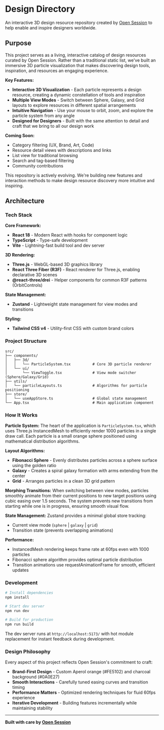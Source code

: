 # Design Directory

An interactive 3D design resource repository created by [Open Session](https://opensession.co) to help enable and inspire designers worldwide.

## Purpose

This project serves as a living, interactive catalog of design resources curated by Open Session. Rather than a traditional static list, we've built an immersive 3D particle visualization that makes discovering design tools, inspiration, and resources an engaging experience.

**Key Features:**
- **Interactive 3D Visualization** - Each particle represents a design resource, creating a dynamic constellation of tools and inspiration
- **Multiple View Modes** - Switch between Sphere, Galaxy, and Grid layouts to explore resources in different spatial arrangements
- **Intuitive Navigation** - Use your mouse to orbit, zoom, and explore the particle system from any angle
- **Designed for Designers** - Built with the same attention to detail and craft that we bring to all our design work

**Coming Soon:**
- Category filtering (UX, Brand, Art, Code)
- Resource detail views with descriptions and links
- List view for traditional browsing
- Search and tag-based filtering
- Community contributions

This repository is actively evolving. We're building new features and interaction methods to make design resource discovery more intuitive and inspiring.

## Architecture

### Tech Stack

**Core Framework:**
- **React 18** - Modern React with hooks for component logic
- **TypeScript** - Type-safe development
- **Vite** - Lightning-fast build tool and dev server

**3D Rendering:**
- **Three.js** - WebGL-based 3D graphics library
- **React Three Fiber (R3F)** - React renderer for Three.js, enabling declarative 3D scenes
- **@react-three/drei** - Helper components for common R3F patterns (OrbitControls)

**State Management:**
- **Zustand** - Lightweight state management for view modes and transitions

**Styling:**
- **Tailwind CSS v4** - Utility-first CSS with custom brand colors

### Project Structure

```
src/
├── components/
│   ├── 3d/
│   │   └── ParticleSystem.tsx          # Core 3D particle renderer
│   └── ui/
│       └── ViewToggle.tsx              # View mode switcher (Sphere/Galaxy/Grid)
├── utils/
│   └── particleLayouts.ts              # Algorithms for particle positioning
├── store/
│   └── useAppStore.ts                  # Global state management
└── App.tsx                             # Main application component
```

### How It Works

**Particle System:**
The heart of the application is `ParticleSystem.tsx`, which uses Three.js InstancedMesh to efficiently render 1000 particles in a single draw call. Each particle is a small orange sphere positioned using mathematical distribution algorithms.

**Layout Algorithms:**
- **Fibonacci Sphere** - Evenly distributes particles across a sphere surface using the golden ratio
- **Galaxy** - Creates a spiral galaxy formation with arms extending from the center
- **Grid** - Arranges particles in a clean 3D grid pattern

**Morphing Transitions:**
When switching between view modes, particles smoothly animate from their current positions to new target positions using cubic easing over 1.5 seconds. The system prevents new transitions from starting while one is in progress, ensuring smooth visual flow.

**State Management:**
Zustand provides a minimal global store tracking:
- Current view mode (`sphere` | `galaxy` | `grid`)
- Transition state (prevents overlapping animations)

**Performance:**
- InstancedMesh rendering keeps frame rate at 60fps even with 1000 particles
- Fibonacci sphere algorithm provides optimal particle distribution
- Transition animations use requestAnimationFrame for smooth, efficient updates

### Development

```bash
# Install dependencies
npm install

# Start dev server
npm run dev

# Build for production
npm run build
```

The dev server runs at `http://localhost:5173/` with hot module replacement for instant feedback during development.

### Design Philosophy

Every aspect of this project reflects Open Session's commitment to craft:
- **Brand-First Design** - Custom Aperol orange (#FE5102) and charcoal background (#0A0E27)
- **Smooth Interactions** - Carefully tuned easing curves and transition timing
- **Performance Matters** - Optimized rendering techniques for fluid 60fps experience
- **Iterative Development** - Building features incrementally while maintaining stability

---

**Built with care by [Open Session](https://opensession.co)**
